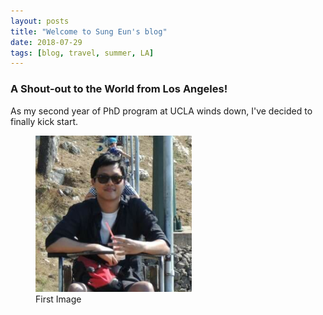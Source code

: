 ```yaml
---
layout: posts
title: "Welcome to Sung Eun's blog"
date: 2018-07-29
tags: [blog, travel, summer, LA]
---
```


### A Shout-out to the World from Los Angeles!
As my second year of PhD program at UCLA winds down, I've decided to finally kick start.

<figure>
	<img src="assets/images/bio.png">
	<figcaption>First Image</figcaption>
</figure>
